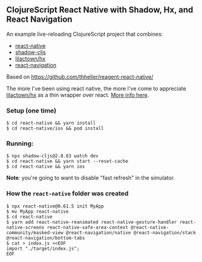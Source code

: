 
## ClojureScript React Native with Shadow, Hx, and React Navigation

An example live-reloading ClojureScript project that combines:

* [react-native](https://facebook.github.io/react-native/)
* [shadow-cljs](http://shadow-cljs.org/)
* [lilactown/hx](https://github.com/Lokeh/hx)
* [react-navigation](https://reactnavigation.org/)

Based on https://github.com/thheller/reagent-react-native/

The more I've been using react native, the more I've come to appreciate
[lilactown/hx](https://github.com/Lokeh/hx) as a thin wrapper over react. [More info here](https://github.com/Lokeh/hx/blob/master/docs/why-not-reagent.md).

### Setup (one time)

```
$ cd react-native && yarn install
$ cd react-native/ios && pod install
```

### Running:

```
$ npx shadow-cljs@2.8.83 watch dev
$ cd react-native && yarn start --reset-cache
$ cd react-native && yarn ios
```

**Note**: you're going to want to disable "fast refresh" in the simulator.

### How the `react-native` folder was created

```
$ npx react-native@0.61.5 init MyApp
$ mv MyApp react-native
$ cd react-native
$ yarn add react-native-reanimated react-native-gesture-handler react-native-screens react-native-safe-area-context @react-native-community/masked-view @react-navigation/native @react-navigation/stack @react-navigation/bottom-tabs
$ cat > index.js <<EOF
import "./target/index.js";
EOF
```
